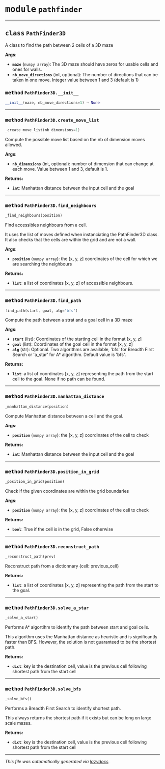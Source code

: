 <!-- markdownlint-disable -->

# <kbd>module</kbd> `pathfinder`

---

## <kbd>class</kbd> `PathFinder3D`

A class to find the path between 2 cells of a 3D maze

**Args:**

- <b>`maze`</b> (`numpy array`): The 3D maze should have zeros for usable cells and ones for walls.
- <b>`nb_move_directions`</b> (int, optional): The number of directions that can be taken in one move. Integer value between 1 and 3 (default is 1)

### <kbd>method</kbd> `PathFinder3D.__init__`

```python
__init__(maze, nb_move_directions=1) → None
```

---

### <kbd>method</kbd> `PathFinder3D.create_move_list`

```python
_create_move_list(nb_dimensions=1)
```

Compute the possible move list based on the nb of dimension moves allowed.

**Args:**

- <b>`nb_dimensions`</b> (int, optional): number of dimension that can change at each move. Value between 1 and 3, default is 1.

**Returns:**

- <b>`int`</b>: Manhattan distance between the input cell and the goal

---

### <kbd>method</kbd> `PathFinder3D.find_neighbours`

```python
_find_neighbours(position)
```

Find accessibles neighbours from a cell.

It uses the list of moves defined when instanciating the PathFinder3D class. It also checks that the cells are within the grid and are not a wall.

**Args:**

- <b>`position`</b> (`numpy array`): the [x, y, z] coordinates of the cell for which we are searching the neighbours

**Returns:**

- <b>`list`</b>: a list of coordinates [x, y, z] of accessible neighbours.

---

### <kbd>method</kbd> `PathFinder3D.find_path`

```python
find_path(start, goal, alg='bfs')
```

Compute the path between a strat and a goal cell in a 3D maze

**Args:**

- <b>`start`</b> (list): Coordinates of the starting cell in the format [x, y, z]
- <b>`goal`</b> (list): Coordinates of the goal cell in the format [x, y, z]
- <b>`alg`</b> (str): Optional. Two algorithms are available, 'bfs' for Breadth First Search or 'a_star' for A\* algorithm. Default value is 'bfs'.

**Returns:**

- <b>`list`</b>: a list of coordinates [x, y, z] representing the path from the start cell to the goal. None if no path can be found.

---

### <kbd>method</kbd> `PathFinder3D.manhattan_distance`

```python
_manhattan_distance(position)
```

Compute Manhattan distance between a cell and the goal.

**Args:**

- <b>`position`</b> (`numpy array`): the [x, y, z] coordinates of the cell to check

**Returns:**

- <b>`int`</b>: Manhattan distance between the input cell and the goal

---

### <kbd>method</kbd> `PathFinder3D.position_in_grid`

```python
_position_in_grid(position)
```

Check if the given coordinates are within the grid boundaries

**Args:**

- <b>`position`</b> (`numpy array`): the [x, y, z] coordinates of the cell to check

**Returns:**

- <b>`bool`</b>: True if the cell is in the grid, False otherwise

---

### <kbd>method</kbd> `PathFinder3D.reconstruct_path`

```python
_reconstruct_path(prev)
```

Reconstruct path from a dictionnary {cell: previous_cell}

**Returns:**

- <b>`list`</b>: a list of coordinates [x, y, z] representing the path from the start to the goal.

---

### <kbd>method</kbd> `PathFinder3D.solve_a_star`

```python
_solve_a_star()
```

Performs A\* algortihm to identify the path between start and goal cells.

This algorithm uses the Manhattan distance as heuristic and is significantly faster than BFS. However, the solution is not guaranteed to be the shortest path.

**Returns:**

- <b>`dict`</b>: key is the destination cell, value is the previous cell following shortest path from the start cell

---

### <kbd>method</kbd> `PathFinder3D.solve_bfs`

```python
_solve_bfs()
```

Performs a Breadth First Search to identify shortest path.

This always returns the shortest path if it exists but can be long on large scale mazes.

**Returns:**

- <b>`dict`</b>: key is the destination cell, value is the previous cell following shortest path from the start cell

---

_This file was automatically generated via [lazydocs](https://github.com/ml-tooling/lazydocs)._
